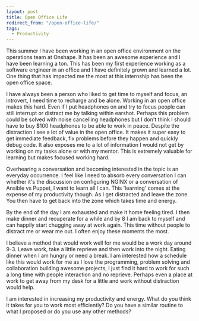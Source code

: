 ```yaml
---
layout: post
title: Open Office Life
redirect_from: "/open-office-life/"
tags:
  - Productivity
---
```


This summer I have been working in an open office environment on the operations team at Onshape. It has been an awesome experience and I have been learning a ton. This has been my first experience working as a software engineer in an office and I have definitely grown and learned a lot. One thing that has impacted me the most at this internship has been the open office space.

I have always been a person who liked to get time to myself and focus, an introvert, I need time to recharge and be alone. Working in an open office makes this hard. Even if I put headphones on and try to focus people can still interrupt or distract me by talking within earshot. Perhaps this problem could be solved with noise cancelling headphones but I don't think I should have to buy $100 headphones to be able to work in peace. Despite the distraction I see a lot of value in the open office. It makes it super easy to get immediate feedback, fix problems before they happen and quickly debug code. It also exposes me to a lot of information I would not get by working on my tasks alone or with my mentor. This is extremely valuable for learning but makes focused working hard.

Overhearing a conversation and becoming interested in the topic is an everyday occurrence. I feel like I need to absorb every conversation I can whether it's the discussion on configuring NGINX or a conversation of Ansible vs Puppet, I want to learn all I can. This 'learning' comes at the expense of my productivity though. As I get distracted and leave the zone. You then have to get back into the zone which takes time and energy. 

By the end of the day I am exhausted and make it home feeling tired. I then make dinner and recuperate for a while and by 8 I am back to myself and can happily start chugging away at work again. This time without people to distract me or wear me out. I often enjoy these moments the most.

I believe a method that would work well for me would be a work day around 9-3. Leave work, take a little reprieve and then work into the night. Eating dinner when I am hungry or need a break. I am interested how a schedule like this would work for me as I love the programming, problem solving and collaboration building awesome projects, I just find it hard to work for such a long time with people interaction and no reprieve. Perhaps even a place at work to get away from my desk for a little and work without distraction would help.

I am interested in increasing my productivity and energy. What do you think it takes for you to work most efficiently? Do you have a similar routine to what I proposed or do you use any other methods?
